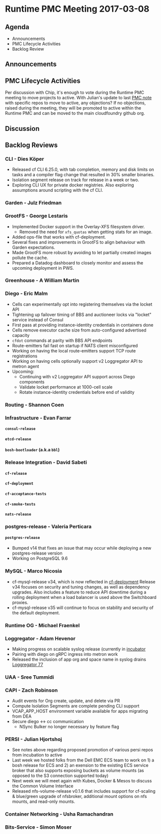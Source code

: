 # Runtime PMC Meeting 2017-03-08

## Agenda

* Announcements
* PMC Lifecycle Activities
* Backlog Review

## Announcements


## PMC Lifecycle Activities
Per discussion with Chip, it's enough to vote during the Runtime PMC meeting to move projects to active.
With Julian's update to last [PMC note](https://github.com/cloudfoundry/pmc-notes/blob/master/Runtime/2017/2017-02-21-runtime.md#persi---julian-hjortshoj) with specific repos to move to active, any objections?  If no objections, raised during the meeting, they will be promoted to active within the Runtime PMC and can be moved to the main cloudfoundry github org.

## Discussion


## Backlog Reviews

### CLI - Dies Köper
- Released cf CLI 6.25.0, with tab completion, memory and disk limits on tasks and a compiler flag change that resulted in 30% smaller binaries.
- Isolation segment release on track for release in a week or two.
- Exploring CLI UX for private docker registries. Also exploring assumptions around scripting with the cf CLI.

### Garden - Julz Friedman

### GrootFS - George Lestaris

* Implemented Docker support in the Overlay-XFS filesystem driver.
  - Removed the need for `xfs_quotas` when getting stats for an image.
* Added ops-file that works with cf-deployment.
* Several fixes and improvements in GrootFS to align behaviour with Garden expectations.
* Made GrootFS more robust by avoiding to let partially created images pollute the cache.
* Prepared a Datadog dashboard to closely monitor and assess the upcoming deployment in PWS.

### Greenhouse - A William Martin

### Diego - Eric Malm

- Cells can experimentally opt into registering themselves via the locket API
- Tightening up failover timing of BBS and auctioneer locks via "locket" service instead of Consul
- First pass at providing instance-identity credentials in containers done
- Cells remove executor cache size from auto-configured advertised capacity
- `cfdot` commands at parity with BBS API endpoints
- Route-emitters fail fast on startup if NATS client misconfigured
- Working on having the local route-emitters support TCP route registrations
- Working on having cells optionally support v2 Loggregator API to metron agent
- Upcoming:
  - Continuing with v2 Loggregator API support across Diego components
  - Validate locket performance at 1000-cell scale
  - Rotate instance-identity credentials before end of validity


### Routing - Shannon Coen


### Infrastructure - Evan Farrar

#### `consul-release`

#### `etcd-release`

#### `bosh-bootloader` (a.k.a `bbl`)

### Release Integration - David Sabeti

#### `cf-release`


#### `cf-deployment`

#### `cf-acceptance-tests`

#### `cf-smoke-tests`

#### `nats-release`

### postgres-release - Valeria Perticara

#### `postgres-release`
- Bumped v14 that fixes an issue that may occur while deploying a new postgres-release version
- Working on PostgreSQL 9.6

### MySQL - Marco Nicosia
- cf-mysql-release v34, which is now reflected in [cf-deployment](https://github.com/cloudfoundry/cf-deployment/blob/master/cf-deployment.yml)
  Release v34 focuses on security and tuning changes, as well as dependency upgrades. Also includes a feature to reduce API downtime during a rolling deployment when a load balancer is used above the Switchboard proxies.
- cf-mysql-release v35 will continue to focus on stability and security of the default deployment.

### Runtime OG - Michael Fraenkel

### Loggregator - Adam Hevenor
- Making progress on scalable syslog release (currently in [incubator](https://github.com/cloudfoundry-incubator/scalable-syslog-release)
- Pairing with diego on gRPC ingress into metron work
- Released the inclusion of app org and space name in syslog drains [Loggregator 77](https://github.com/cloudfoundry/loggregator/releases/tag/v77)


### UAA - Sree Tummidi

### CAPI - Zach Robinson
- Audit events for Org create, update, and delete via PR
- Compute Isolation Segments are complete pending CLI support
- VCAP_APP_HOST environment variable available for apps migrating from DEA
- Secure diego <-> cc communication
  - NSync Bulker no longer necessary by feature flag

### PERSI - Julian Hjortshoj
- See notes above regarding proposed promotion of various persi repos from incubation to active
- Last week we hosted folks from the Dell EMC ECS team to work on 1) a bosh release for ECS and 2) an exension to the existing ECS service broker that also supports exposing buckets as volume mounts (as opposed to the S3 connection supported today)
- Next week we will meet again with Kubes, Docker & Mesos to discuss the Common Volume Interface
- Released nfs-volume-release v0.1.6 that includes support for cf-scaling & blue/green upgrade of nfsbroker, additional mount options on nfs mounts, and read-only mounts.

### Container Networking - Usha Ramachandran

### Bits-Service - Simon Moser
